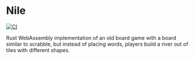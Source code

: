 # Nile

[![CI](https://github.com/threecgreen/nile/workflows/CI/badge.svg?branch=master)](https://github.com/threecgreen/nile/actions?query=workflow%3ACI)

Rust WebAssembly implementation of an old board game with a board similar to
scrabble, but instead of placing words, players build a river out of tiles with
different shapes.

